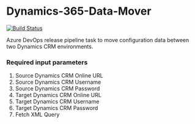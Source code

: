 ﻿# Dynamics-365-Data-Mover
[![Build Status](https://durgaprasadkatari.visualstudio.com/FTI_DevOps_Training/_apis/build/status/Custom%20Extension%20test?branchName=master)](https://durgaprasadkatari.visualstudio.com/FTI_DevOps_Training/_build/latest?definitionId=10&branchName=master)

Azure DevOps release pipeline task to move configuration data between two Dynamics CRM environments.

### Required input parameters
1. Source Dynamics CRM Online URL
2. Source Dynamics CRM Username
3. Source Dynamics CRM Password
4. Target Dynamics CRM Online URL
5. Target Dynamics CRM Username
6. Target Dynamics CRM Password
7. Fetch XML Query
